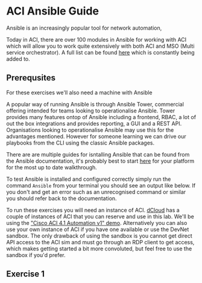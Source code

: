 # ACI Ansible Guide

Ansible is an increasingly popular tool for network automation, 

Today in ACI, there are over 100 modules in Ansible for working with ACI which will allow you to work quite extensively with both ACI and MSO (Multi service orchestrator). A full list can be found [here](https://docs.ansible.com/ansible/latest/modules/list_of_network_modules.html#network-modules) which is constantly being added to.

## Prerequsites

For these exercises we'll also need a machine with Ansible

A popular way of running Ansible is through Ansible Tower, commercial offering intended for teams looking to operationalise Ansible. Tower provides many features ontop of Ansible including a frontend, RBAC, a lot of out the box integrations and provides reporting, a GUI and a REST API. Organisations looking to operationalise Ansible may use this for the advantages mentioned. However for someone learning we can drive our playbooks from the CLI using the classic Ansible packages.

There are are multiple guides for isntalling Ansible that can be found from the Ansible documentation, it's probably best to start [here](https://docs.ansible.com/ansible/latest/installation_guide/intro_installation.html) for your platform for the most up to date walkthrough.

To test Ansible is installed and configured correctly simply run the command `Ansible` from your terminal you should see an output like below. If you don't and get an error such as an unrecognised command or similar you should refer back to the documentation.

To run these exercises you will need an instance of ACI. [dCloud](dcloud.cisco.com) has a couple of instances of ACI that you can reserve and use in this lab. We'll be using the ["Cisco ACI 4.1 Automation v1" demo](https://dcloud2.cisco.com/demo/aci-4-1-automation-v1). Alternatively you can also use your own instance of ACI if you have one available or use the DevNet sandbox. The only drawback of using the sandbox is you cannot get direct API access to the ACI sim and must go through an RDP client to get access, which makes getting started a bit more convoluted, but feel free to use the sandbox if you'd prefer.

## Exercise 1
